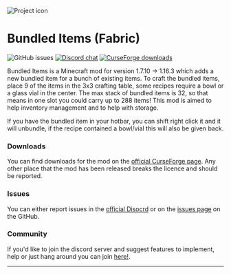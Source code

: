 ![Project icon](https://media.forgecdn.net/avatars/271/305/637247858036985736.png)

# Bundled Items (Fabric)
![GitHub issues](https://img.shields.io/github/issues/Mr-Pineapple/Bundled-Items-Fabric.svg)
[![Discord chat](https://img.shields.io/badge/chat%20on-discord-7289DA)](https://discord.gg/57aUs83)
[![CurseForge downloads](http://cf.way2muchnoise.eu/full_bundled-items_downloads.svg)](https://www.curseforge.com/minecraft/mc-mods/bundled-items)

Bundled Items is a Minecraft mod for version 1.7.10 -> 1.16.3 which adds a new bundled item for a bunch of existing
items. To craft the bundled items, place 9 of the items in the 3x3 crafting table, some recipes require a bowl
or a glass vial in the center. The max stack of bundled items is 32, so that means in one slot you could carry up to
288 items! This mod is aimed to help inventory management and to help with storage.

If you have the bundled item in your hotbar, you can shift right click it and it will unbundle, if the recipe
contained a bowl/vial this will also be given back.

### Downloads

You can find downloads for the mod on the [official CurseForge page](https://www.curseforge.com/minecraft/mc-mods/bundled-items).
Any other place that the mod has been released breaks the licence and should be reported.

### Issues

You can either report issues in the [official Disocrd](https://discord.gg/57aUs83) or on the [issues page](https://github.com/Mr-Pineapple/Bundled-Items-Fabric/issues) on the GitHub.

### Community

If you'd like to join the discord server and suggest features to implement, help or just hang around you can join [here!](https://discord.gg/57aUs83).

---
